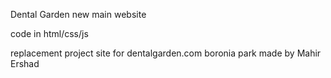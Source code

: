 Dental Garden new main website

code in html/css/js 

replacement project site for dentalgarden.com boronia park
made by Mahir Ershad
